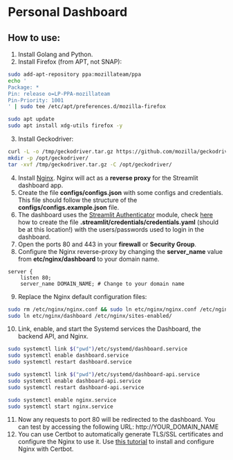 # Personal Dashboard


## How to use:
1. Install Golang and Python.
2. Install Firefox (from APT, not SNAP):
```sh
sudo add-apt-repository ppa:mozillateam/ppa
echo '
Package: *
Pin: release o=LP-PPA-mozillateam
Pin-Priority: 1001
' | sudo tee /etc/apt/preferences.d/mozilla-firefox

sudo apt update
sudo apt install xdg-utils firefox -y
```
3. Install Geckodriver:
```sh
curl -L -o /tmp/geckodriver.tar.gz https://github.com/mozilla/geckodriver/releases/download/v0.33.0/geckodriver-v0.33.0-linux64.tar.gz
mkdir -p /opt/geckodriver/
tar -xvf /tmp/geckodriver.tar.gz -C /opt/geckodriver/
```
4. Install [Nginx](https://www.nginx.com). Nginx will act as a **reverse proxy** for the Streamlit dashboard app.
5. Create the file **configs/configs.json** with some configs and credentials. This file should follow the structure of the **configs/configs.example.json** file.
6. The dashboard uses the [Streamlit Authenticator](https://github.com/mkhorasani/Streamlit-Authenticator/tree/main) module, check [here](https://github.com/mkhorasani/Streamlit-Authenticator/tree/main#1-hashing-passwords) how to create the file **.streamlit/credentials/credentials.yaml** (should be at this location!) with the users/passwords used to login in the dashboard.
7. Open the ports 80 and 443 in your **firewall** or **Security Group**.
8. Configure the Nginx reverse-proxy by changing the **server_name** value from **etc/nginx/dashboard** to your domain name.
```
server {
    listen 80;
    server_name DOMAIN_NAME; # Change to your domain name
```
9. Replace the Nginx default configuration files:
```bash
sudo rm /etc/nginx/nginx.conf && sudo ln etc/nginx/nginx.conf /etc/nginx/
sudo ln etc/nginx/dashboard /etc/nginx/sites-enabled/
```
10. Link, enable, and start the Systemd services the Dashboard, the backend API, and Nginx.
```bash
sudo systemctl link $("pwd")/etc/systemd/dashboard.service
sudo systemctl enable dashboard.service
sudo systemctl restart dashboard.service

sudo systemctl link $("pwd")/etc/systemd/dashboard-api.service
sudo systemctl enable dashboard-api.service
sudo systemctl restart dashboard-api.service

sudo systemctl enable nginx.service
sudo systemctl start nginx.service
```
11. Now any requests to port 80 will be redirected to the dashboard. You can test by accessing the following URL: http://YOUR_DOMAIN_NAME
12. You can use Certbot to automatically generate TLS/SSL certificates and configure the Nginx to use it. Use [this tutorial](https://certbot.eff.org/instructions?ws=nginx&os=ubuntufocal) to install and configure Nginx with Certbot.
